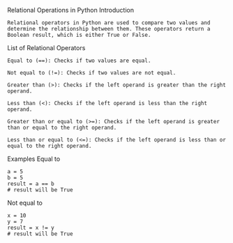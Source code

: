 Relational Operations in Python
Introduction
```
Relational operators in Python are used to compare two values and determine the relationship between them. These operators return a Boolean result, which is either True or False.
```

List of Relational Operators
```
Equal to (==): Checks if two values are equal.

Not equal to (!=): Checks if two values are not equal.

Greater than (>): Checks if the left operand is greater than the right operand.

Less than (<): Checks if the left operand is less than the right operand.

Greater than or equal to (>=): Checks if the left operand is greater than or equal to the right operand.

Less than or equal to (<=): Checks if the left operand is less than or equal to the right operand.
```

Examples
Equal to
```
a = 5
b = 5
result = a == b
# result will be True
```

Not equal to
```
x = 10
y = 7
result = x != y
# result will be True
```